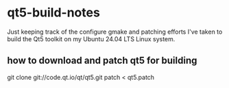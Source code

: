 # qt5-build-notes

Just keeping track of the configure gmake and patching efforts I've taken to build the Qt5 toolkit on my Ubuntu 24.04 LTS Linux system.

## how to download and patch qt5 for building

git clone git://code.qt.io/qt/qt5.git
patch < qt5.patch
